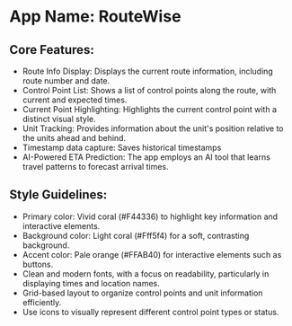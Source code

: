 # **App Name**: RouteWise

## Core Features:

- Route Info Display: Displays the current route information, including route number and date.
- Control Point List: Shows a list of control points along the route, with current and expected times.
- Current Point Highlighting: Highlights the current control point with a distinct visual style.
- Unit Tracking: Provides information about the unit's position relative to the units ahead and behind.
- Timestamp data capture: Saves historical timestamps
- AI-Powered ETA Prediction: The app employs an AI tool that learns travel patterns to forecast arrival times.

## Style Guidelines:

- Primary color: Vivid coral (#F44336) to highlight key information and interactive elements.
- Background color: Light coral (#Fff5f4) for a soft, contrasting background.
- Accent color: Pale orange (#FFAB40) for interactive elements such as buttons.
- Clean and modern fonts, with a focus on readability, particularly in displaying times and location names.
- Grid-based layout to organize control points and unit information efficiently.
- Use icons to visually represent different control point types or status.